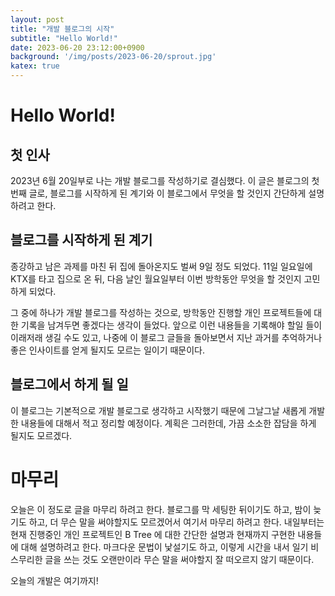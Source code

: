 ```yaml
---
layout: post
title: "개발 블로그의 시작"
subtitle: "Hello World!"
date: 2023-06-20 23:12:00+0900
background: '/img/posts/2023-06-20/sprout.jpg'
katex: true
---
```


# Hello World!

## 첫 인사
2023년 6월 20일부로 나는 개발 블로그를 작성하기로 결심했다.
이 글은 블로그의 첫 번째 글로, 블로그를 시작하게 된 계기와 이 블로그에서 무엇을 할 것인지 간단하게 설명하려고 한다.

## 블로그를 시작하게 된 계기
종강하고 남은 과제를 마친 뒤 집에 돌아온지도 벌써 9일 정도 되었다. 11일 일요일에 KTX를 타고 집으로 온 뒤, 다음 날인 월요일부터 이번 방학동안 무엇을 할 것인지 고민하게 되었다.

그 중에 하나가 개발 블로그를 작성하는 것으로, 방학동안 진행할 개인 프로젝트들에 대한 기록을 남겨두면 좋겠다는 생각이 들었다. 앞으로 이런 내용들을 기록해야 할일 들이 이래저래 생길 수도 있고, 나중에 이 블로그 글들을 돌아보면서 지난 과거를 추억하거나 좋은 인사이트를 얻게 될지도 모르는 일이기 때문이다.

## 블로그에서 하게 될 일
이 블로그는 기본적으로 개발 블로그로 생각하고 시작했기 때문에 그날그날 새롭게 개발한 내용들에 대해서 적고 정리할 예정이다. 계획은 그러한데, 가끔 소소한 잡담을 하게 될지도 모르겠다.

# 마무리
오늘은 이 정도로 글을 마무리 하려고 한다. 블로그를 막 세팅한 뒤이기도 하고, 밤이 늦기도 하고, 더 무슨 말을 써야할지도 모르겠어서 여기서 마무리 하려고 한다. 내일부터는 현재 진행중인 개인 프로젝트인 B Tree 에 대한 간단한 설명과 현재까지 구현한 내용들에 대해 설명하려고 한다. 마크다운 문법이 낯설기도 하고, 이렇게 시간을 내서 일기 비스무리한 글을 쓰는 것도 오랜만이라 무슨 말을 써야할지 잘 떠오르지 않기 때문이다. 

오늘의 개발은 여기까지!
